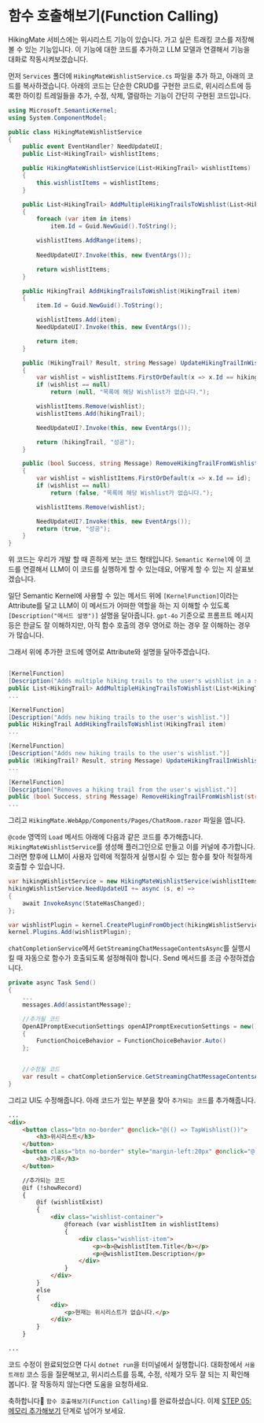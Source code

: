 # 함수 호출해보기(Function Calling)

HikingMate 서비스에는 위시리스트 기능이 있습니다. 가고 싶은 트래킹 코스를 저장해 볼 수 있는 기능입니다. 이 기능에 대한 코드를 추가하고 LLM 모델과 연결해서 기능을 대화로 작동시켜보겠습니다.

먼저 `Services` 폴더에 `HikingMateWishlistService.cs` 파일을 추가 하고, 아래의 코드를 복사하겠습니다.
아래의 코드는 단순한 CRUD를 구현한 코드로, 위시리스트에 등록한 하이킹 트레일들을 추가, 수정, 삭제, 열람하는 기능이 간단히 구현된 코드입니다.

```csharp
using Microsoft.SemanticKernel;
using System.ComponentModel;

public class HikingMateWishlistService
{
    public event EventHandler? NeedUpdateUI;
    public List<HikingTrail> wishlistItems;

    public HikingMateWishlistService(List<HikingTrail> wishlistItems)
    {
        this.wishlistItems = wishlistItems;
    }

    public List<HikingTrail> AddMultipleHikingTrailsToWishlist(List<HikingTrail> items)
    {
        foreach (var item in items)
            item.Id = Guid.NewGuid().ToString();

        wishlistItems.AddRange(items);
      
        NeedUpdateUI?.Invoke(this, new EventArgs());

        return wishlistItems;
    }

    public HikingTrail AddHikingTrailsToWishlist(HikingTrail item)
    {
        item.Id = Guid.NewGuid().ToString();

        wishlistItems.Add(item);
        NeedUpdateUI?.Invoke(this, new EventArgs());

        return item;
    }

    public (HikingTrail? Result, string Message) UpdateHikingTrailInWishlist(HikingTrail hikingTrail)
    {
        var wishlist = wishlistItems.FirstOrDefault(x => x.Id == hikingTrail.Id);
        if (wishlist == null)
            return (null, "목록에 해당 Wishlist가 없습니다.");

        wishlistItems.Remove(wishlist);
        wishlistItems.Add(hikingTrail);

        NeedUpdateUI?.Invoke(this, new EventArgs());

        return (hikingTrail, "성공");
    }

    public (bool Success, string Message) RemoveHikingTrailFromWishlist(string id)
    {
        var wishlist = wishlistItems.FirstOrDefault(x => x.Id == id);
        if (wishlist == null)
            return (false, "목록에 해당 Wishlist가 없습니다.");

        wishlistItems.Remove(wishlist);

        NeedUpdateUI?.Invoke(this, new EventArgs());
        return (true, "성공");
    }
}

```

위 코드는 우리가 개발 할 때 흔하게 보는 코드 형태입니다. `Semantic Kernel`에 이 코드를 연결해서 LLM이 이 코드를 실행하게 할 수 있는데요, 어떻게 할 수 있는 지 살표보겠습니다.

일단 Semantic Kernel에 사용할 수 있는 메서드 위에 `[KernelFunction]`이라는 Attribute를 달고 LLM이 이 메서드가 어떠한 역할을 하는 지 이해할 수 있도록 `[Description("메서드 설명")]` 설명을 달아줍니다. `gpt-4o` 기준으로 프롬프트 메시지 등은 한글도 잘 이해하지만, 아직 함수 호출의 경우 영어로 하는 경우 잘 이해하는 경우가 많습니다.

그래서 위에 추가한 코드에 영어로 Attribute와 설명을 달아주겠습니다.

```csharp

[KernelFunction]
[Description("Adds multiple hiking trails to the user's wishlist in a single request.")]
public List<HikingTrail> AddMultipleHikingTrailsToWishlist(List<HikingTrail> items)
...

[KernelFunction]
[Description("Adds new hiking trails to the user's wishlist.")]
public HikingTrail AddHikingTrailsToWishlist(HikingTrail item)
...

[KernelFunction]
[Description("Adds new hiking trails to the user's wishlist.")]
public (HikingTrail? Result, string Message) UpdateHikingTrailInWishlist(HikingTrail hikingTrail)
...

[KernelFunction]
[Description("Removes a hiking trail from the user's wishlist.")]
public (bool Success, string Message) RemoveHikingTrailFromWishlist(string id)
...

```

그리고 `HikingMate.WebApp/Components/Pages/ChatRoom.razor` 파일을 엽니다.

`@code` 영역의 `Load` 메서드 아래에 다음과 같은 코드를 추가해줍니다. `HikingMateWishlistService`를 생성해 플러그인으로 만들고 이를 커널에 추가합니다. 그러면 향후에 LLM이 사용자 입력에 적절하게 실행시킬 수 있는 함수를 찾아 적절하게 호출할 수 있습니다.

```csharp
var hikingWishlistService = new HikingMateWishlistService(wishlistItems);
hikingWishlistService.NeedUpdateUI += async (s, e) =>
{
    await InvokeAsync(StateHasChanged);
};

var wishlistPlugin = kernel.CreatePluginFromObject(hikingWishlistService);
kernel.Plugins.Add(wishlistPlugin);

```

`chatCompletionService`에서 `GetStreamingChatMessageContentsAsync`를 실행시킬 때 자동으로 함수가 호출되도록 설정해줘야 합니다. Send 메서드를 조금 수정하겠습니다.

```cs
private async Task Send()
{
    ...
    messages.Add(assistantMessage);

    //추가될 코드
    OpenAIPromptExecutionSettings openAIPromptExecutionSettings = new()
    {
        FunctionChoiceBehavior = FunctionChoiceBehavior.Auto()
    };


    //수정될 코드
    var result = chatCompletionService.GetStreamingChatMessageContentsAsync(chatHistory, executionSettings: openAIPromptExecutionSettings, kernel);
}

```

그리고 UI도 수정해줍니다. 아래 코드가 있는 부분을 찾아 `추가되는 코드`를 추가해줍니다.

```html
...
<div>
    <button class="btn no-border" @onclick="@(() => TapWishlist())">
        <h3>위시리스트</h3>
    </button>
    <button class="btn no-border" style="margin-left:20px" @onclick="@(() => TapRecord())">
        <h3>기록</h3>
    </button>

    //추가되는 코드
    @if (!showRecord)
    {
        @if (wishlistExist)
        {
            <div class="wishlist-container">
                @foreach (var wishlistItem in wishlistItems)
                {
                    <div class="wishlist-item">
                        <p><b>@wishlistItem.Title</b></p>
                        <p>@wishlistItem.Description</p>
                    </div>
                }
            </div>
        }
        else
        {
            <div>
                <p>현재는 위시리스트가 없습니다.</p>
            </div>
        }
    }

...
```


코드 수정이 완료되었으면 다시 `dotnet run`을 터미널에서 실행합니다.
대화창에서 `서울 트래킹` 코스 등을 질문해보고, 위시리스트를 등록, 수정, 삭제가 모두 잘 되는 지 확인해봅니다.
잘 작동하지 않는다면 도움을 요청하세요.

축하합니다🎉  `함수 호출해보기(Function Calling)`를 완료하셨습니다. 이제 [STEP 05: 메모리 추가해보기](./step-05.md) 단계로 넘어가 보세요.